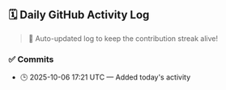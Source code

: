 ## 🗓️ Daily GitHub Activity Log

> 🤖 Auto-updated log to keep the contribution streak alive!

### ✅ Commits

- 🕒 2025-10-06 17:21 UTC — Added today's activity


